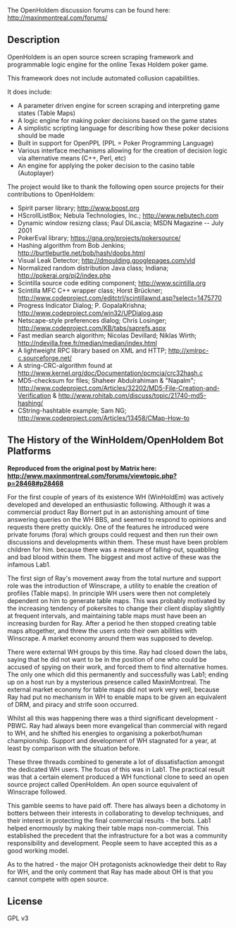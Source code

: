 The OpenHoldem discussion forums can be found here: http://maxinmontreal.com/forums/

## Description ##
OpenHoldem is an open source screen scraping framework and programmable logic engine for the online Texas Holdem poker game.

This framework does not include automated collusion capabilities.

It does include:
  * A parameter driven engine for screen scraping and interpreting game states (Table Maps)
  * A logic engine for making poker decisions based on the game states
  * A simplistic scripting language for describing how these poker decisions should be made
  * Built in support for OpenPPL (PPL = Poker Programming Language)
  * Various interface mechanisms allowing for the creation of decision logic via alternative means (C++, Perl, etc)
  * An engine for applying the poker decision to the casino table (Autoplayer)

The project would like to thank the following open source projects for their contributions to OpenHoldem:
  * Spirit parser library; http://www.boost.org
  * HScrollListBox; Nebula Technologies, Inc.; http://www.nebutech.com
  * Dynamic window resizng class; Paul DiLascia; MSDN Magazine -- July 2001
  * PokerEval library; https://gna.org/projects/pokersource/
  * Hashing algorithm from Bob Jenkins; http://burtleburtle.net/bob/hash/doobs.html
  * Visual Leak Detector; http://dmoulding.googlepages.com/vld
  * Normalized random distribution Java class; Indiana; http://pokerai.org/pj2/index.php
  * Scintilla source code editing component; http://www.scintilla.org
  * Scintilla MFC C++ wrapper class; Horst Brückner; http://www.codeproject.com/editctrl/scintillawnd.asp?select=1475770
  * Progress Indicator Dialog; P. GopalaKrishna; http://www.codeproject.com/win32/UPDialog.asp
  * Netscape-style preferences dialog; Chris Losinger; http://www.codeproject.com/KB/tabs/saprefs.aspx
  * Fast median search algorithm; Nicolas Devillard; Niklas Wirth; http://ndevilla.free.fr/median/median/index.html
  * A lightweight RPC library based on XML and HTTP; http://xmlrpc-c.sourceforge.net/
  * A string-CRC-algorithm found at http://www.kernel.org/doc/Documentation/pcmcia/crc32hash.c
  * MD5-checksum for files; Shaheer Abdulrahiman & "Napalm"; http://www.codeproject.com/Articles/32202/MD5-File-Creation-and-Verification & http://www.rohitab.com/discuss/topic/21740-md5-hashing/
  * CString-hashtable example; Sam NG; http://www.codeproject.com/Articles/13458/CMap-How-to

## The History of the WinHoldem/OpenHoldem Bot Platforms ##
**Reproduced from the original post by Matrix here: http://www.maxinmontreal.com/forums/viewtopic.php?p=28468#p28468**

For the first couple of years of its existence WH (WinHoldEm) was actively developed and developed an enthusiastic following. Although it was a commercial product Ray Bornert put in an astonishing amount of time answering queries on the WH BBS, and seemed to respond to opinions and requests there pretty quickly. One of the features he introduced were private forums (fora) which groups could request and then run their own discussions and developments within them. These must have been problem children for him. because there was a measure of falling-out, squabbling and bad blood within them. The biggest and most active of these was the infamous Lab1.

The first sign of Ray's movement away from the total nurture and support role was the introduction of Winscrape, a utility to enable the creation of profiles (Table maps). In principle WH users were then not completely dependent on him to generate table maps. This was probably motivated by the increasing tendency of pokersites to change their client display slightly at frequent intervals, and maintaining table maps must have been an increasing burden for Ray. After a period he then stopped creating table maps altogether, and threw the users onto their own abilities with Winscrape. A market economy around them was supposed to develop.

There were external WH groups by this time. Ray had closed down the labs, saying that he did not want to be in the position of one who could be accused of spying on their work, and forced them to find alternative homes. The only one which did this permanently and successfully was Lab1; ending up on a host run by a mysterious presence called MaxinMontreal. The external market economy for table maps did not work very well, because Ray had put no mechanism in WH to enable maps to be given an equivalent of DRM, and piracy and strife soon occurred.

Whilst all this was happening there was a third significant development - PBWC. Ray had always been more evangelical than commercial with regard to WH, and he shifted his energies to organising a pokerbot/human championship. Support and development of WH stagnated for a year, at least by comparison with the situation before.

These three threads combined to generate a lot of dissatisfaction amongst the dedicated WH users. The focus of this was in Lab1. The practical result was that a certain element produced a WH functional clone to seed an open source project called OpenHoldem. An open source equivalent of Winscrape followed.

This gamble seems to have paid off. There has always been a dichotomy in botters between their interests in collaborating to develop techniques, and their interest in protecting the final commercial results - the bots. Lab1 helped enormously by making their table maps non-commercial. This established the precedent that the infrastructure for a bot was a community responsibility and development. People seem to have accepted this as a good working model.

As to the hatred - the major OH protagonists acknowledge their debt to Ray for WH, and the only comment that Ray has made about OH is that you cannot compete with open source.

## License ##
GPL v3